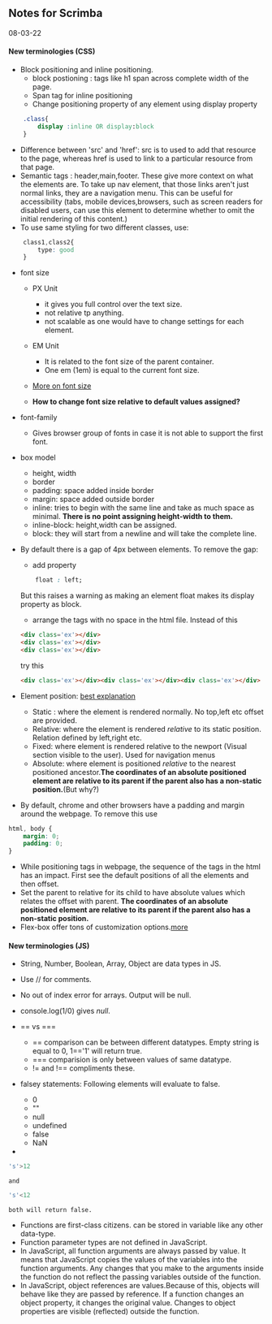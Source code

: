 ## Notes for Scrimba
08-03-22

#### New terminologies (CSS)
+ Block positioning and inline positioning.
    + block postioning : tags like h1 span across complete width of the page.
    + Span tag for inline positioning
    + Change positioning property of any element using display property
```css
    .class{
        display :inline OR display:block
    }
```
+ Difference between 'src' and 'href': src is to used to add that resource to the page, whereas href is used to link to a particular resource from that page.
+ Semantic tags : header,main,footer. These give more context on what the elements are. To take up nav element, that those links aren't just normal links, they are a navigation menu. This can be useful for accessibility (tabs, mobile devices,browsers, such as screen readers for disabled users, can use this element to determine whether to omit the initial rendering of this content.)
+ To use same styling for two different classes, use:
```css
    class1,class2{
        type: good
    }
```
+ font size
    + PX Unit
        + it gives you full control over the text size.
        + not relative tp anything.
        + not scalable as one would have to change settings for each element.

    + EM Unit
        + It is related to the font size of the parent container. 
        + One em (1em) is equal to the current font size.
    + [More on font size](https://css-tricks.com/almanac/properties/f/font-size/)
    + __How to change font size relative to default values assigned?__

+ font-family
    + Gives browser group of fonts in case it is not able to support the first font.

+ box model
    + height, width
    + border
    + padding: space added inside border
    + margin: space added outside border
    + inline: tries to begin with the same line and take as much space as minimal. __There is no point assigning height-width to them.__
    + inline-block: height,width can be assigned.
    + block: they will start from a newline and will take the complete line.
+ By default there is a gap of 4px between elements. To remove the gap:
    + add property
    ```css
        float : left;
    ```
    But this raises a warning as making an element float makes its display property as block.
    + arrange the tags with no space in the html file.
    Instead of this
    ```html
    <div class='ex'></div>
    <div class='ex'></div>
    <div class='ex'></div>
    ```
        
    try this
    

    ```html
    <div class='ex'></div><div class='ex'></div><div class='ex'></div>
    ```
+ Element position: [best explanation](https://www.freecodecamp.org/news/how-to-use-the-position-property-in-css-to-align-elements-d8f49c403a26/)
    + Static : where the element is rendered normally. No top,left etc offset are provided.
    + Relative: where the element is rendered _relative_ to its static position. Relation defined by left,right etc.
    + Fixed: where element is rendered relative to the newport (Visual section visible to the user). Used for navigation menus
    + Absolute: where element is positioned _relative_ to the nearest positioned ancestor.__The coordinates of an absolute positioned element are relative to its parent if the parent also has a non-static position.__(But why?)

+ By default, chrome and other browsers have a padding and margin around the webpage. To remove this use
```css
html, body {
    margin: 0;
    padding: 0;
}
```
+ While positioning tags in webpage, the sequence of the tags in the html has an impact. First see the default positions of all the elements and then offset.
+ Set the parent to relative for its child to have absolute values which relates the offset with parent. __The coordinates of an absolute positioned element are relative to its parent if the parent also has a non-static position.__
+ Flex-box offer tons of customization options.[more](https://css-tricks.com/snippets/css/a-guide-to-flexbox/)

#### New terminologies (JS)
+ String, Number, Boolean, Array, Object are data types in JS.
+ Use // for comments.
+ No out of index error for arrays. Output will be null.
+ console.log(1/0) gives _null_.
+ == vs ===
    + == comparison can be between different datatypes. Empty string is equal to 0, 1=='1' will return true.
    + === comparision is only between values of same datatype.
    + != and !== compliments these.

+ falsey statements: Following elements will evaluate to false.
    + 0
    + ""
    + null
    + undefined
    + false
    + NaN
+ 
```javascript
's'>12
```
    and

```javascript
's'<12
```
    both will return false.

+ Functions are first-class citizens. can be stored in variable like any other data-type.
+ Function parameter types are not defined in JavaScript.
+ In JavaScript, all function arguments are always passed by value. It means that JavaScript copies the values of the variables into the function arguments. Any changes that you make to the arguments inside the function do not reflect the passing variables outside of the function.
+ In JavaScript, object references are values.Because of this, objects will behave like they are passed by reference. If a function changes an object property, it changes the original value. Changes to object properties are visible (reflected) outside the function.

